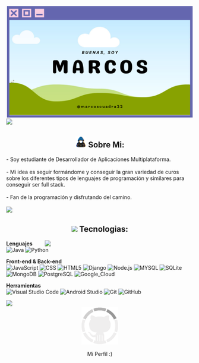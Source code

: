<!-- Mi banner -->
<div align="center"><img src='GitBanner.png' width='500' height='300'></div>

<!-- Separador animado de instancias -->
<img src="https://user-images.githubusercontent.com/73097560/115834477-dbab4500-a447-11eb-908a-139a6edaec5c.gif">

<!-- Presentacion sonbre mi -->
<h2 align="center"><picture><img src = "https://github.com/0xAbdulKhalid/0xAbdulKhalid/raw/main/assets/mdImages/about_me.gif" width = 30px></picture> Sobre Mi:</h2>

<div>
- Soy estudiante de Desarrollador de Aplicaciones Multiplataforma.<br><br>
- Mi idea es seguir formándome y conseguir la gran variedad de curos sobre los diferentes tipos de lenguajes de programación y similares para conseguir ser full stack.<br><br>
- Fan de la programación y disfrutando del camino.<br><br>
</div>

<!-- Separador animado de instancias -->
<img src="https://user-images.githubusercontent.com/73097560/115834477-dbab4500-a447-11eb-908a-139a6edaec5c.gif">

<!-- Contenido -->
<h2 align="center"><img src="https://media2.giphy.com/media/QssGEmpkyEOhBCb7e1/giphy.gif?cid=ecf05e47a0n3gi1bfqntqmob8g9aid1oyj2wr3ds3mg700bl&rid=giphy.gif" width ="25"><b> Tecnologias:</b></h2>

<img align="right"  width = 400px src = "https://media1.giphy.com/media/v1.Y2lkPTc5MGI3NjExcGVubGh5YzdxZ3RlOWljMHFlbXlzbjdtNXRpcDU5bHc0M21hMng5MiZlcD12MV9pbnRlcm5hbF9naWZfYnlfaWQmY3Q9Zw/oYQ9HRm5Mo7VXeMNVR/giphy.gif">

**Lenguajes** <br>
![Java](https://skillicons.dev/icons?i=java)
![Python](https://skillicons.dev/icons?i=python)

**Front-end & Back-end**<br>
![JavaScript](https://skillicons.dev/icons?i=js)
![CSS](https://skillicons.dev/icons?i=css)
![HTML5](https://skillicons.dev/icons?i=html)
![Django](https://skillicons.dev/icons?i=django)
![Node.js](https://skillicons.dev/icons?i=nodejs)
![MYSQL](https://skillicons.dev/icons?i=mysql)
![SQLite](https://skillicons.dev/icons?i=sqlite)
![MongoDB](https://skillicons.dev/icons?i=mongodb)
![PostgreSQL](https://skillicons.dev/icons?i=postgresql)
![Google_Cloud](https://skillicons.dev/icons?i=googlecloud)

**Herramientas**<br>
![Visual Studio Code](https://skillicons.dev/icons?i=vscode)
![Android Studio](https://skillicons.dev/icons?i=androidstudio)
![Git](https://skillicons.dev/icons?i=git)
![GitHub](https://skillicons.dev/icons?i=github)

<!-- Separador animado de instancias -->
<img src="https://user-images.githubusercontent.com/73097560/115834477-dbab4500-a447-11eb-908a-139a6edaec5c.gif">

<!-- Despedida -->
<div align=center><img src="https://raw.githubusercontent.com/AhmedFathyDev/AhmedFathyDev/main/GitHub.gif" alt="GitHub Octocat Logo" height="100"><p>Mi Perfil :) </p></div>
